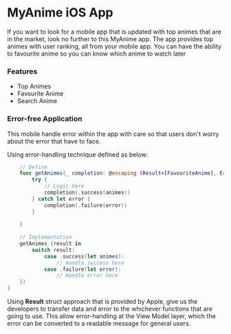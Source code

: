 # MyAnime iOS App

If you want to look for a mobile app that is updated with top animes that are in the market, look no further to this MyAnime app. 
The app provides top animes with user ranking, all from your mobile app. You can have the ability to favourite anime so you can know which anime to watch later

### Features
- Top Animes
- Favourite Anime
- Search Anime

### Error-free Application
This mobile handle error within the app with care so that users don't worry about the error that have to face.

Using error-handling technique defined as below:
```swift
    // Define
    func getAnimes(_ completion: @escaping (Result<[FavouriteAnime], Error>) -> Void {
        try {
            // Logic here
            completion(.success(animes))
        } catch let error {
            completion(.failure(error))
        }
        
    }
    
    // Implementation
    getAnimes {result in 
        switch result:
            case .success(let animes):
                // Handle success here
            case .failure(let error):
                // Handle error here
    })
}
```

Using **Result** struct approach that is provided by Apple, give us the developers to transfer data and error to the whichever functions that are going to use. This allow error-handling at the View Model layer, which the error can be converted to a readable message for general users.


## 
